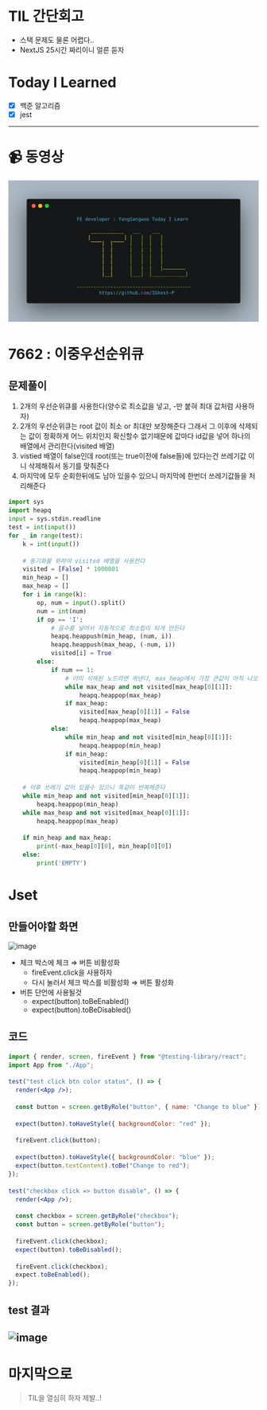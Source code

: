 # TIL 간단회고

- 스택 문제도 물론 어렵다..
- NextJS 25시간 짜리이니 얼른 듣자

# Today I Learned

- [x] 백준 알고리즘
- [x] jest

---

# 📹 동영상

[![section13](../../img/썸네일/TIL.png)](https://youtu.be/-OcVPW2_9kU)

# 7662 : 이중우선순위큐

## 문제풀이

1. 2개의 우선순위큐를 사용한다(양수로 최소값을 넣고, -만 붙혀 최대 값처럼 사용하자)
2. 2개의 우선순위큐는 root 값이 최소 or 최대만 보장해준다 그래서 그 이후에 삭제되는 값이 정확하게 어느 위치인지 확신할수 없기때문에 값마다 id값을 넣어 하나의 배열에서 관리한다(visited 배열)
3. vistied 배열이 false인데 root(또는 true이전에 false들)에 있다는건 쓰레기값 이니 삭제해줘서 동기를 맞춰준다
4. 마지막에 모두 순회한뒤에도 남아 있을수 있으니 마지막에 한번더 쓰레기값들을 처리해준다

```python
import sys
import heapq
input = sys.stdin.readline
test = int(input())
for _ in range(test):
    k = int(input())

    # 동기화를 위하여 visited 배열을 사용한다
    visited = [False] * 1000001
    min_heap = []
    max_heap = []
    for i in range(k):
        op, num = input().split()
        num = int(num)
        if op == 'I':
            # 음수를 넣어서 자동적으로 최소힙이 되게 만든다
            heapq.heappush(min_heap, (num, i))
            heapq.heappush(max_heap, (-num, i))
            visited[i] = True
        else:
            if num == 1:
                # 이미 삭제된 노드라면 꺼낸다, max_heap에서 가장 큰값이 아직 나오지 않았다면,True가 나올떄까지 pop을 하다가 false로 변경해주고, 꺼낸다
                while max_heap and not visited[max_heap[0][1]]:
                    heapq.heappop(max_heap)
                if max_heap:
                    visited[max_heap[0][1]] = False
                    heapq.heappop(max_heap)
            else:
                while min_heap and not visited[min_heap[0][1]]:
                    heapq.heappop(min_heap)
                if min_heap:
                    visited[min_heap[0][1]] = False
                    heapq.heappop(min_heap)

    # 이후 쓰레기 값이 있을수 있으니 똑같이 반복해준다
    while min_heap and not visited[min_heap[0][1]]:
        heapq.heappop(min_heap)
    while max_heap and not visited[max_heap[0][1]]:
        heapq.heappop(max_heap)

    if min_heap and max_heap:
        print(-max_heap[0][0], min_heap[0][0])
    else:
        print('EMPTY')
```

# Jset

## 만들어야할 화면
![image](https://user-images.githubusercontent.com/79236624/194051464-c915056a-f028-4c18-9e30-0608d6246c1c.png)

- 체크 박스에 체크 ⇒ 버튼 비활성화
  - fireEvent.click을 사용하자
  - 다시 눌러서 체크 박스를 비활성화 ⇒ 버튼 활성화
- 버튼 단언에 사용될것
  - expect(button).toBeEnabled()
  - expect(button).toBeDisabled()

## 코드

```jsx
import { render, screen, fireEvent } from "@testing-library/react";
import App from "./App";

test("test click btn color status", () => {
  render(<App />);

  const button = screen.getByRole("button", { name: "Change to blue" });

  expect(button).toHaveStyle({ backgroundColor: "red" });

  fireEvent.click(button);

  expect(button).toHaveStyle({ backgroundColor: "blue" });
  expect(button.textContent).toBe("Change to red");
});

test("checkbox click => button disable", () => {
  render(<App />);

  const checkbox = screen.getByRole("checkbox");
  const button = screen.getByRole("button");

  fireEvent.click(checkbox);
  expect(button).toBeDisabled();

  fireEvent.click(checkbox);
  expect.toBeEnabled();
});
```

## test 결과
![image](https://user-images.githubusercontent.com/79236624/194051517-8ba7dfb0-0d88-423f-ae27-8955f6ece316.png)
---

# 마지막으로

> TIL을 열심히 하자 제발..!
